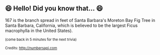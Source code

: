 ## :smile: Hello! Did you know that... :smile:
167 is the branch spread in feet of Santa Barbara's Moreton Bay Fig Tree in Santa Barbara, California, which is believed to be the largest Ficus macrophylla in the United States).

<sup>(come back in 5 minutes for the next trivia)</sup>


<sup>Credits: http://numbersapi.com</sup>
